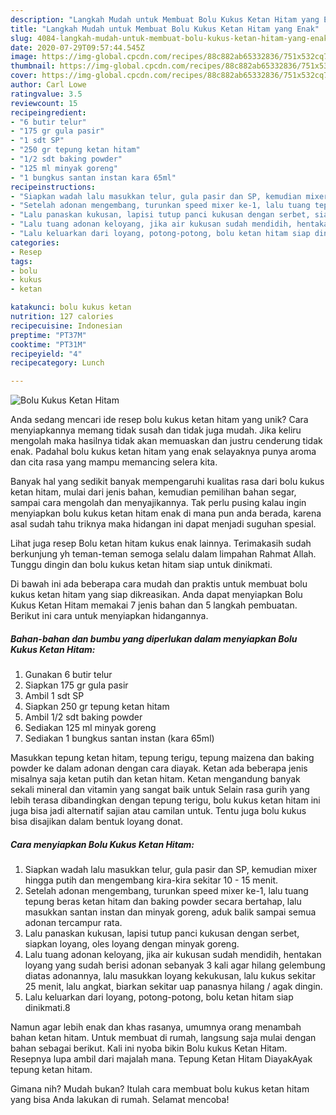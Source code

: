 ```yaml
---
description: "Langkah Mudah untuk Membuat Bolu Kukus Ketan Hitam yang Enak"
title: "Langkah Mudah untuk Membuat Bolu Kukus Ketan Hitam yang Enak"
slug: 4084-langkah-mudah-untuk-membuat-bolu-kukus-ketan-hitam-yang-enak
date: 2020-07-29T09:57:44.545Z
image: https://img-global.cpcdn.com/recipes/88c882ab65332836/751x532cq70/bolu-kukus-ketan-hitam-foto-resep-utama.jpg
thumbnail: https://img-global.cpcdn.com/recipes/88c882ab65332836/751x532cq70/bolu-kukus-ketan-hitam-foto-resep-utama.jpg
cover: https://img-global.cpcdn.com/recipes/88c882ab65332836/751x532cq70/bolu-kukus-ketan-hitam-foto-resep-utama.jpg
author: Carl Lowe
ratingvalue: 3.5
reviewcount: 15
recipeingredient:
- "6 butir telur"
- "175 gr gula pasir"
- "1 sdt SP"
- "250 gr tepung ketan hitam"
- "1/2 sdt baking powder"
- "125 ml minyak goreng"
- "1 bungkus santan instan kara 65ml"
recipeinstructions:
- "Siapkan wadah lalu masukkan telur, gula pasir dan SP, kemudian mixer hingga putih dan mengembang kira-kira sekitar 10 - 15 menit."
- "Setelah adonan mengembang, turunkan speed mixer ke-1, lalu tuang tepung beras ketan hitam dan baking powder secara bertahap, lalu masukkan santan instan dan minyak goreng, aduk balik sampai semua adonan tercampur rata."
- "Lalu panaskan kukusan, lapisi tutup panci kukusan dengan serbet, siapkan loyang, oles loyang dengan minyak goreng."
- "Lalu tuang adonan keloyang, jika air kukusan sudah mendidih, hentakan loyang yang sudah berisi adonan sebanyak 3 kali agar hilang gelembung diatas adonannya, lalu masukkan loyang kekukusan, lalu kukus sekitar 25 menit, lalu angkat, biarkan sekitar uap panasnya hilang / agak dingin."
- "Lalu keluarkan dari loyang, potong-potong, bolu ketan hitam siap dinikmati.8"
categories:
- Resep
tags:
- bolu
- kukus
- ketan

katakunci: bolu kukus ketan 
nutrition: 127 calories
recipecuisine: Indonesian
preptime: "PT37M"
cooktime: "PT31M"
recipeyield: "4"
recipecategory: Lunch

---
```



![Bolu Kukus Ketan Hitam](https://img-global.cpcdn.com/recipes/88c882ab65332836/751x532cq70/bolu-kukus-ketan-hitam-foto-resep-utama.jpg)

Anda sedang mencari ide resep bolu kukus ketan hitam yang unik? Cara menyiapkannya memang tidak susah dan tidak juga mudah. Jika keliru mengolah maka hasilnya tidak akan memuaskan dan justru cenderung tidak enak. Padahal bolu kukus ketan hitam yang enak selayaknya punya aroma dan cita rasa yang mampu memancing selera kita.

Banyak hal yang sedikit banyak mempengaruhi kualitas rasa dari bolu kukus ketan hitam, mulai dari jenis bahan, kemudian pemilihan bahan segar, sampai cara mengolah dan menyajikannya. Tak perlu pusing kalau ingin menyiapkan bolu kukus ketan hitam enak di mana pun anda berada, karena asal sudah tahu triknya maka hidangan ini dapat menjadi suguhan spesial.

Lihat juga resep Bolu ketan hitam kukus enak lainnya. Terimakasih sudah berkunjung yh teman-teman semoga selalu dalam limpahan Rahmat Allah. Tunggu dingin dan bolu kukus ketan hitam siap untuk dinikmati.


Di bawah ini ada beberapa cara mudah dan praktis untuk membuat bolu kukus ketan hitam yang siap dikreasikan. Anda dapat menyiapkan Bolu Kukus Ketan Hitam memakai 7 jenis bahan dan 5 langkah pembuatan. Berikut ini cara untuk menyiapkan hidangannya.

<!--inarticleads1-->

##### Bahan-bahan dan bumbu yang diperlukan dalam menyiapkan Bolu Kukus Ketan Hitam:

1. Gunakan 6 butir telur
1. Siapkan 175 gr gula pasir
1. Ambil 1 sdt SP
1. Siapkan 250 gr tepung ketan hitam
1. Ambil 1/2 sdt baking powder
1. Sediakan 125 ml minyak goreng
1. Sediakan 1 bungkus santan instan (kara 65ml)


Masukkan tepung ketan hitam, tepung terigu, tepung maizena dan baking powder ke dalam adonan dengan cara diayak. Ketan ada beberapa jenis misalnya saja ketan putih dan ketan hitam. Ketan mengandung banyak sekali mineral dan vitamin yang sangat baik untuk Selain rasa gurih yang lebih terasa dibandingkan dengan tepung terigu, bolu kukus ketan hitam ini juga bisa jadi alternatif sajian atau camilan untuk. Tentu juga bolu kukus bisa disajikan dalam bentuk loyang donat. 

<!--inarticleads2-->

##### Cara menyiapkan Bolu Kukus Ketan Hitam:

1. Siapkan wadah lalu masukkan telur, gula pasir dan SP, kemudian mixer hingga putih dan mengembang kira-kira sekitar 10 - 15 menit.
1. Setelah adonan mengembang, turunkan speed mixer ke-1, lalu tuang tepung beras ketan hitam dan baking powder secara bertahap, lalu masukkan santan instan dan minyak goreng, aduk balik sampai semua adonan tercampur rata.
1. Lalu panaskan kukusan, lapisi tutup panci kukusan dengan serbet, siapkan loyang, oles loyang dengan minyak goreng.
1. Lalu tuang adonan keloyang, jika air kukusan sudah mendidih, hentakan loyang yang sudah berisi adonan sebanyak 3 kali agar hilang gelembung diatas adonannya, lalu masukkan loyang kekukusan, lalu kukus sekitar 25 menit, lalu angkat, biarkan sekitar uap panasnya hilang / agak dingin.
1. Lalu keluarkan dari loyang, potong-potong, bolu ketan hitam siap dinikmati.8


Namun agar lebih enak dan khas rasanya, umumnya orang menambah bahan ketan hitam. Untuk membuat di rumah, langsung saja mulai dengan bahan sebagai berikut. Kali ini nyoba bikin Bolu kukus Ketan Hitam. Resepnya lupa ambil dari majalah mana. Tepung Ketan Hitam DiayakAyak tepung ketan hitam. 

Gimana nih? Mudah bukan? Itulah cara membuat bolu kukus ketan hitam yang bisa Anda lakukan di rumah. Selamat mencoba!
